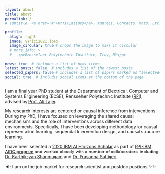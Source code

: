 ```yaml
---
layout: about
title: about
permalink: /
# subtitle: <a href='#'>Affiliations</a>. Address. Contacts. Moto. Etc.

profile:
  align: right
  image: varici2021.jpeg
  image_circular: true # crops the image to make it circular
  # more_info: >
  #   <p>Rensselaer Polytechnic Institute, Troy, NY</p>

news: true  # includes a list of news items
latest_posts: false  # includes a list of the newest posts
selected_papers: false # includes a list of papers marked as "selected={true}"
social: true  # includes social icons at the bottom of the page
---
```

I am a final year PhD student at the Department of Electrical, Computer and Systems Engineering (ECSE), Rensselaer Polytechnic Institute ([RPI](https://www.ecse.rpi.edu/)), advised by [Prof. Ali Tajer](https://www.isg-rpi.com/). 

My research interests are centered on causal inference from interventions. During my PhD, I have focused on leveraging the shared causal mechanisms and the role of interventions across different data environments. Specifically, I have been developing methodology for causal representation learning, sequential intervention design, and causal structure learning.

I have been selected a [2020 IBM AI Horizons Scholar](https://airc.rpi.edu/aih-scholars) as part of [RPI-IBM AIRC program](https://airc.rpi.edu/) and worked closely with a number of collaborators, including [Dr. Karthikeyan Shanmugam](https://sites.google.com/a/utexas.edu/karthiksh/) and [Dr. Prasanna Sattigeri](https://pronics2004.github.io/). 

🔈: I am on the job market for research scientist and postdoc positions ✨✨

<!-- Write your biography here. Tell the world about yourself. Link to your favorite [subreddit](http://reddit.com). You can put a picture in, too. The code is already in, just name your picture `prof_pic.jpg` and put it in the `img/` folder.

Put your address / P.O. box / other info right below your picture. You can also disable any of these elements by editing `profile` property of the YAML header of your `_pages/about.md`. Edit `_bibliography/papers.bib` and Jekyll will render your [publications page](/al-folio/publications/) automatically.

Link to your social media connections, too. This theme is set up to use [Font Awesome icons](http://fortawesome.github.io/Font-Awesome/) and [Academicons](https://jpswalsh.github.io/academicons/), like the ones below. Add your Facebook, Twitter, LinkedIn, Google Scholar, or just disable all of them. -->
